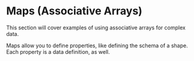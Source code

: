 # Maps (Associative Arrays)

This section will cover examples of using associative arrays for complex data.

Maps allow you to define properties, like defining the schema of a shape. Each property is a data definition, as well.

